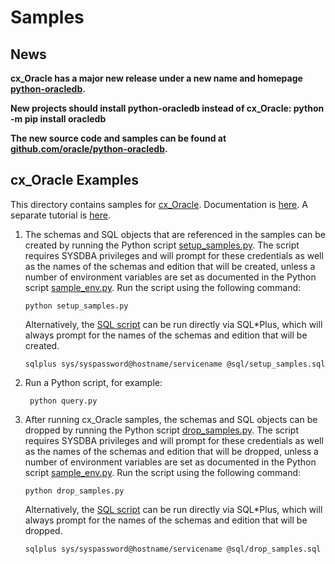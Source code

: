 # Samples

## News

**cx_Oracle has a major new release under a new name and homepage
[python-oracledb](https://oracle.github.io/python-oracledb/).**

**New projects should install python-oracledb instead of cx_Oracle: python -m pip install oracledb**

**The new source code and samples can be found at
[github.com/oracle/python-oracledb](https://github.com/oracle/python-oracledb).**

## cx_Oracle Examples

This directory contains samples for [cx_Oracle][6].  Documentation is
[here][7].  A separate tutorial is [here][8].

1. The schemas and SQL objects that are referenced in the samples can be
   created by running the Python script [setup_samples.py][1]. The script
   requires SYSDBA privileges and will prompt for these credentials as well as
   the names of the schemas and edition that will be created, unless a number
   of environment variables are set as documented in the Python script
   [sample_env.py][2]. Run the script using the following command:

       python setup_samples.py

   Alternatively, the [SQL script][3] can be run directly via SQL\*Plus, which
   will always prompt for the names of the schemas and edition that will be
   created.

       sqlplus sys/syspassword@hostname/servicename @sql/setup_samples.sql

2. Run a Python script, for example:

        python query.py

3. After running cx_Oracle samples, the schemas and SQL objects can be
   dropped by running the Python script [drop_samples.py][4]. The script
   requires SYSDBA privileges and will prompt for these credentials as well as
   the names of the schemas and edition that will be dropped, unless a number
   of environment variables are set as documented in the Python script
   [sample_env.py][2]. Run the script using the following command:

       python drop_samples.py

   Alternatively, the [SQL script][5] can be run directly via SQL\*Plus, which
   will always prompt for the names of the schemas and edition that will be
   dropped.

       sqlplus sys/syspassword@hostname/servicename @sql/drop_samples.sql

[1]: https://github.com/oracle/python-cx_Oracle/blob/main/samples/setup_samples.py
[2]: https://github.com/oracle/python-cx_Oracle/blob/main/samples/sample_env.py
[3]: https://github.com/oracle/python-cx_Oracle/blob/main/samples/sql/setup_samples.sql
[4]: https://github.com/oracle/python-cx_Oracle/blob/main/samples/drop_samples.py
[5]: https://github.com/oracle/python-cx_Oracle/blob/main/samples/sql/drop_samples.sql
[6]: https://oracle.github.io/python-cx_Oracle/
[7]: http://cx-oracle.readthedocs.org/en/latest/index.html
[8]: https://oracle.github.io/python-cx_Oracle/samples/tutorial/Python-and-Oracle-Database-Scripting-for-the-Future.html
